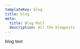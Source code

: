 ```yaml
---
templateKey: blog
title: blog
meta:
  title: Blog Roll
  description: All the blogposts
---
```


blog text
